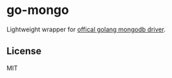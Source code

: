 # go-mongo

Lightweight wrapper for [offical golang mongodb driver](https://pkg.go.dev/go.mongodb.org/mongo-driver).


## License
MIT
